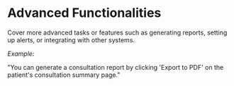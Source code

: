 # Advanced Functionalities

Cover more advanced tasks or features such as generating reports, setting up alerts, or integrating with other systems.

_Example:_&#x20;

"You can generate a consultation report by clicking 'Export to PDF' on the patient's consultation summary page."
